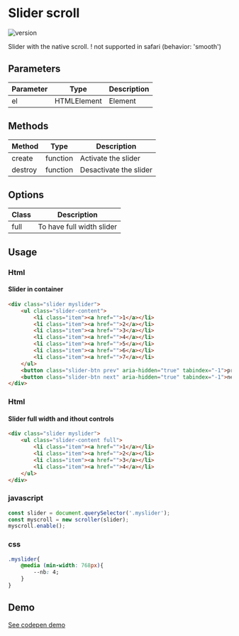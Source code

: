 
# Slider scroll

![version](https://img.shields.io/github/manifest-json/v/Natjo/slider-scroll)

Slider with the native scroll.
! not supported in safari (behavior: 'smooth')

## Parameters
| Parameter | Type | Description |
| ------ | ------ | ------ |
| el | HTMLElement | Element |

## Methods
| Method | Type | Description |
| ------ | ------ | ------ |
| create | function | Activate the slider |
| destroy | function | Desactivate the slider |

## Options
| Class  | Description |
| ------ | ------ |
| full | To have full width slider |

## Usage

### Html
#### Slider in container
```html
<div class="slider myslider">
    <ul class="slider-content">
        <li class="item"><a href="">1</a></li>
        <li class="item"><a href="">2</a></li>
        <li class="item"><a href="">3</a></li>
        <li class="item"><a href="">4</a></li>
        <li class="item"><a href="">5</a></li>
        <li class="item"><a href="">6</a></li>
        <li class="item"><a href="">7</a></li>
    </ul>
    <button class="slider-btn prev" aria-hidden="true" tabindex="-1">prev</button>
    <button class="slider-btn next" aria-hidden="true" tabindex="-1">next</button>
</div>
```

### Html
#### Slider full width and ithout controls
```html
<div class="slider myslider">
    <ul class="slider-content full">
        <li class="item"><a href="">1</a></li>
        <li class="item"><a href="">2</a></li>
        <li class="item"><a href="">3</a></li>
        <li class="item"><a href="">4</a></li>
    </ul>
</div>
```

### javascript
```javascript
const slider = document.querySelector('.myslider');
const myscroll = new scroller(slider);
myscroll.enable();
```

### css
```css
.myslider{
    @media (min-width: 768px){
        --nb: 4;
    }
}
```

## Demo
[See codepen demo](https://codepen.io/natjo/pen/eYGWwEo)